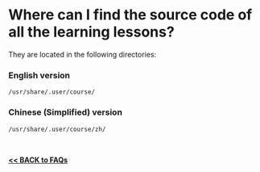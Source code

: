 # Where can I find the source code of all the learning lessons?

They are located in the following directories:  

### English version  
`/usr/share/.user/course/`  

### Chinese (Simplified) version  
`/usr/share/.user/course/zh/`  

<br>

[**<< BACK to FAQs**](./TOC-FAQ.md#frequently-asked-questions)

